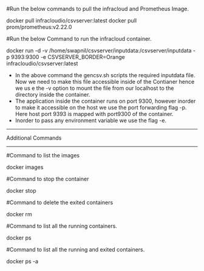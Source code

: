 #Run the below commands to pull the infracloud and Prometheus Image.

docker pull infracloudio/csvserver:latest
docker pull prom/prometheus:v2.22.0



#Run the below Command to run the infracloud container.

docker run -d -v /home/swapnil/csvserver/inputdata:/csvserver/inputdata -p 9393:9300 -e CSVSERVER_BORDER=Orange infracloudio/csvserver:latest



- In the above command the gencsv.sh scripts the required inputdata file. Now we need to make this file accessible inside of the Contianer hence we us  e the -v option to mount the file from our localhost to the directory inside the container.
- The application inside the container runs on port 9300, however inorder to make it accessible on the host we use the port forwarding flag -p.
  Here host port 9393 is mapped with port9300 of the container.
- Inorder to pass any environment variable we use the flag -e.


***********************************************************************************
Additional Commands
***********************************************************************************

#Command to list the images

docker images



#Command to stop the container

docker stop <container-id>



#Command to delete the exited containers

docker rm <container-id>



#Command to list all the running containers.

docker ps



#Command to list all the running and exited containers.

docker ps -a


